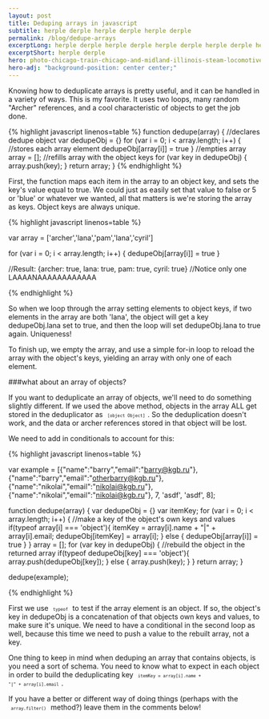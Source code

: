 ```yaml
---
layout: post
title: Deduping arrays in javascript
subtitle: herple derple herple derple herple derple
permalink: /blog/dedupe-arrays
excerptLong: herple derple herple derple herple derple herple derple herple derple herple derple herple derple herple derple herple derple herple derple 
excerptShort: herple derple
hero: photo-chicago-train-chicago-and-midland-illinois-steam-locomotive-602-and-tender.jpg
hero-adj: "background-position: center center;"
---
```


Knowing how to deduplicate arrays is pretty useful, and it can be handled in a variety of ways.  This is my favorite.  It uses two loops, many random "Archer" references, and a cool characteristic of objects to get the job done.<BREAK>

{% highlight javascript linenos=table %}
function dedupe(array) {
  //declares dedupe object
  var dedupeObj = {}
  for (var i = 0; i < array.length; i++) {
    //stores each array element
    dedupeObj[array[i]] = true
  }
  //empties array
  array = [];
  //refills array with the object keys
  for (var key in dedupeObj) {
    array.push(key);
  }
  return array;
}
{% endhighlight %}

First, the function maps each item in the array to an object key, and sets the key's value equal to true.  We could just as easily set that value to false or 5 or 'blue' or whatever we wanted, all that matters is we're storing the array as keys.  Object keys are always unique.

{% highlight javascript linenos=table %}

var array = ['archer','lana','pam','lana','cyril']

for (var i = 0; i < array.length; i++) {
  dedupeObj[array[i]] = true
}

//Result: {archer: true, lana: true, pam: true, cyril: true}
//Notice only one LAAAANAAAAAAAAAAAA

{% endhighlight %}

So when we loop through the array setting elements to object keys, if two elements in the array are both 'lana', the object will get a key dedupeObj.lana set to true, and then the loop will set dedupeObj.lana to true again.  Uniqueness!

To finish up, we empty the array, and use a simple for-in loop to reload the array with the object's keys, yielding an array with only one of each element.

###what about an array of objects?

If you want to deduplicate an array of objects, we'll need to do something slightly different.  If we used the above method, objects in the array ALL get stored in the deduplicator as <code style="font-size: 60%; padding: 5px;">[object Object]</code>.  So the deduplication doesn't work, and the data or archer references stored in that object will be lost.

We need to add in conditionals to account for this:

{% highlight javascript linenos=table %}

var example = [{"name":"barry","email":"barry@kgb.ru"},
              {"name":"barry","email":"otherbarry@kgb.ru"},
              {"name":"nikolai","email":"nikolai@kgb.ru"},
              {"name":"nikolai","email":"nikolai@kgb.ru"},
              7,
              'asdf',
              'asdf',
              8];

function dedupe(array) {
  var dedupeObj = {}
  var itemKey;
  for (var i = 0; i < array.length; i++) {
      //make a key of the object's own keys and values
      if(typeof array[i] === 'object'){
          itemKey = array[i].name + "|" + array[i].email;
          dedupeObj[itemKey] = array[i];
      } else {
          dedupeObj[array[i]] = true
      }
  }
  array = [];
  for (var key in dedupeObj) {
      //rebuild the object in the returned array
      if(typeof dedupeObj[key] === 'object'){
          array.push(dedupeObj[key]);
      }
      else {
          array.push(key);
      }
  }
    return array;
}

dedupe(example);

{% endhighlight %}

First we use <code style="font-size: 60%; padding: 5px;">typeof</code> to test if the array element is an object.  If so, the object's key in dedupeObj is a concatenation of that objects own keys and values, to make sure it's unique.  We need to have a conditional in the second loop as well, because this time we need to push a value to the rebuilt array, not a key.

One thing to keep in mind when deduping an array that contains objects, is you need a sort of schema.  You need to know what to expect in each object in order to build the deduplicating key <code style="font-size: 60%; padding: 5px;">itemKey = array[i].name + "|" + array[i].email</code>.

If you have a better or different way of doing things (perhaps with the <code style="font-size: 60%; padding: 5px;">array.filter()</code> method?) leave them in the comments below!
